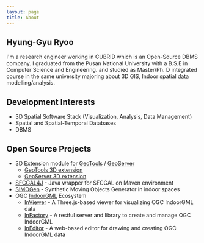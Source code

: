 ```yaml
---
layout: page
title: About
---
```


## Hyung-Gyu Ryoo

I'm a research engineer working in CUBRID which is an Open-Source DBMS company. I graduated from the Pusan National University with a B.S.E in Computer Science and Engineering. and studied as Master/Ph. D integrated course in the same university majoring about 3D GIS, Indoor spatial data modelling/analysis.

## Development Interests

- 3D Spatial Software Stack (Visualization, Analysis, Data Management)
- Spatial and Spatial-Temporal Databases
- DBMS

## Open Source Projects

- 3D Extension module for [GeoTools](http://geotools.org/) / [GeoServer](http://geoserver.org/)
  - [GeoTools 3D extension](https://github.com/STEMLab/geotools-3d-extension)
  - [GeoServer 3D extension](https://github.com/STEMLab/geoserver-3d-extension)
- [SFCGAL4J](https://github.com/hgryoo/SFCGAL4J) - Java wrapper for SFCGAL on Maven environment
- [SIMOGen](https://github.com/STEMLab/SIMOGen) - Synthetic Moving Objects Generator in indoor spaces
- OGC [IndoorGML](http://www.opengeospatial.org/standards/indoorgml) Ecosystem
  - [InViewer](https://github.com/STEMLab/InViewer.git) - A Three.js-based viewer for visualizing OGC IndoorGML data
  - [InFactory](https://github.com/STEMLab/InFactory.git) - A restful server and library to create and manage OGC IndoorGML
  - [InEditor](https://github.com/STEMLab/InEditor.git) - A web-based editor for drawing and creating OGC IndoorGML data

